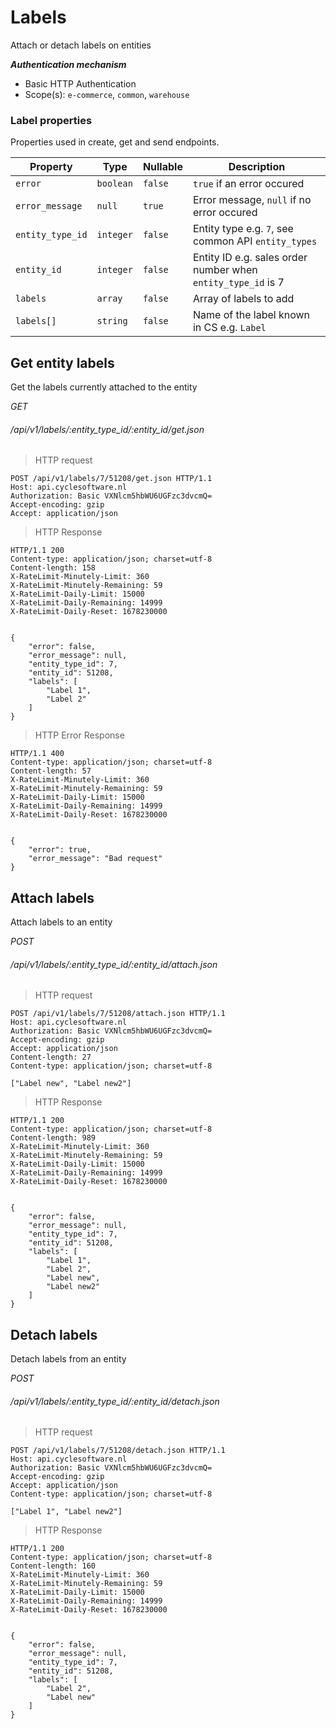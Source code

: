 # Labels #

Attach or detach labels on entities

***Authentication mechanism***

- Basic HTTP Authentication
- Scope(s): `e-commerce`, `common`, `warehouse`

### Label properties

Properties used in create, get and send endpoints.

| Property         | Type      | Nullable | Description                                                  |
|------------------|-----------|----------|--------------------------------------------------------------|
| `error`          | `boolean` | `false`  | `true` if an error occured                                   |
| `error_message`  | `null`    | `true`   | Error message, `null` if no error occured                    |
| `entity_type_id` | `integer` | `false`  | Entity type e.g. `7`, see common API `entity_types`          |
| `entity_id`      | `integer` | `false`  | Entity ID e.g. sales order number when `entity_type_id` is 7 |
| `labels`         | `array`   | `false`  | Array of labels to add                                       |
| `labels[]`       | `string`  | `false`  | Name of the label known in CS e.g. `Label `                  |

## Get entity labels

Get the labels currently attached to the entity

<div class="api-endpoint">
	<div class="endpoint-data">
		<i class="label label-post">GET</i>
		<h6>/api/v1/labels/:entity_type_id/:entity_id/get.json</h6>
	</div>
</div>

> HTTP request

```http
POST /api/v1/labels/7/51208/get.json HTTP/1.1
Host: api.cyclesoftware.nl
Authorization: Basic VXNlcm5hbWU6UGFzc3dvcmQ=
Accept-encoding: gzip
Accept: application/json
```

> HTTP Response

```http
HTTP/1.1 200 
Content-type: application/json; charset=utf-8
Content-length: 158
X-RateLimit-Minutely-Limit: 360
X-RateLimit-Minutely-Remaining: 59
X-RateLimit-Daily-Limit: 15000
X-RateLimit-Daily-Remaining: 14999
X-RateLimit-Daily-Reset: 1678230000


{
    "error": false,
    "error_message": null,
    "entity_type_id": 7,
    "entity_id": 51208,
    "labels": [
        "Label 1",
        "Label 2"
    ]
}
```

> HTTP Error Response

```http
HTTP/1.1 400 
Content-type: application/json; charset=utf-8
Content-length: 57
X-RateLimit-Minutely-Limit: 360
X-RateLimit-Minutely-Remaining: 59
X-RateLimit-Daily-Limit: 15000
X-RateLimit-Daily-Remaining: 14999
X-RateLimit-Daily-Reset: 1678230000


{
    "error": true,
    "error_message": "Bad request"
}
```

## Attach labels

Attach labels to an entity

<div class="api-endpoint">
<div class="endpoint-data">
		<i class="label label-post">POST</i>
		<h6>/api/v1/labels/:entity_type_id/:entity_id/attach.json</h6>
	</div>
</div>

> HTTP request

```http
POST /api/v1/labels/7/51208/attach.json HTTP/1.1
Host: api.cyclesoftware.nl
Authorization: Basic VXNlcm5hbWU6UGFzc3dvcmQ=
Accept-encoding: gzip
Accept: application/json
Content-length: 27 
Content-type: application/json; charset=utf-8

["Label new", "Label new2"]
```

> HTTP Response

```http
HTTP/1.1 200 
Content-type: application/json; charset=utf-8
Content-length: 989
X-RateLimit-Minutely-Limit: 360
X-RateLimit-Minutely-Remaining: 59
X-RateLimit-Daily-Limit: 15000
X-RateLimit-Daily-Remaining: 14999
X-RateLimit-Daily-Reset: 1678230000


{
    "error": false,
    "error_message": null,
    "entity_type_id": 7,
    "entity_id": 51208,
    "labels": [
        "Label 1",
        "Label 2",
        "Label new",
        "Label new2"
    ]
}
```

## Detach labels

Detach labels from an entity

<div class="api-endpoint">
<div class="endpoint-data">
		<i class="label label-post">POST</i>
		<h6>/api/v1/labels/:entity_type_id/:entity_id/detach.json</h6>
	</div>
</div>

> HTTP request

```http
POST /api/v1/labels/7/51208/detach.json HTTP/1.1
Host: api.cyclesoftware.nl
Authorization: Basic VXNlcm5hbWU6UGFzc3dvcmQ=
Accept-encoding: gzip
Accept: application/json
Content-type: application/json; charset=utf-8

["Label 1", "Label new2"]
```

> HTTP Response

```http
HTTP/1.1 200 
Content-type: application/json; charset=utf-8
Content-length: 160
X-RateLimit-Minutely-Limit: 360
X-RateLimit-Minutely-Remaining: 59
X-RateLimit-Daily-Limit: 15000
X-RateLimit-Daily-Remaining: 14999
X-RateLimit-Daily-Reset: 1678230000


{
    "error": false,
    "error_message": null,
    "entity_type_id": 7,
    "entity_id": 51208,
    "labels": [
        "Label 2",
        "Label new"
    ]
}
```

